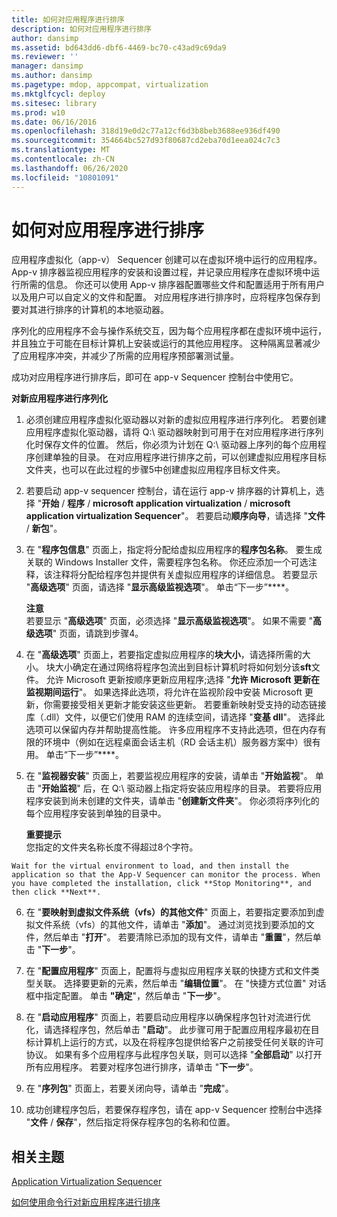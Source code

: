 ```yaml
---
title: 如何对应用程序进行排序
description: 如何对应用程序进行排序
author: dansimp
ms.assetid: bd643dd6-dbf6-4469-bc70-c43ad9c69da9
ms.reviewer: ''
manager: dansimp
ms.author: dansimp
ms.pagetype: mdop, appcompat, virtualization
ms.mktglfcycl: deploy
ms.sitesec: library
ms.prod: w10
ms.date: 06/16/2016
ms.openlocfilehash: 318d19e0d2c77a12cf6d3b8beb3688ee936df490
ms.sourcegitcommit: 354664bc527d93f80687cd2eba70d1eea024c7c3
ms.translationtype: MT
ms.contentlocale: zh-CN
ms.lasthandoff: 06/26/2020
ms.locfileid: "10801091"
---
```

# 如何对应用程序进行排序


应用程序虚拟化（app-v） Sequencer 创建可以在虚拟环境中运行的应用程序。 App-v 排序器监视应用程序的安装和设置过程，并记录应用程序在虚拟环境中运行所需的信息。 你还可以使用 App-v 排序器配置哪些文件和配置适用于所有用户以及用户可以自定义的文件和配置。 对应用程序进行排序时，应将程序包保存到要对其进行排序的计算机的本地驱动器。

序列化的应用程序不会与操作系统交互，因为每个应用程序都在虚拟环境中运行，并且独立于可能在目标计算机上安装或运行的其他应用程序。 这种隔离显著减少了应用程序冲突，并减少了所需的应用程序预部署测试量。

成功对应用程序进行排序后，即可在 app-v Sequencer 控制台中使用它。

**对新应用程序进行序列化**

1.  必须创建应用程序虚拟化驱动器以对新的虚拟应用程序进行序列化。 若要创建应用程序虚拟化驱动器，请将 Q:\\ 驱动器映射到可用于在对应用程序进行序列化时保存文件的位置。 然后，你必须为计划在 Q:\\ 驱动器上序列的每个应用程序创建单独的目录。 在对应用程序进行排序之前，可以创建虚拟应用程序目标文件夹，也可以在此过程的步骤5中创建虚拟应用程序目标文件夹。

2.  若要启动 app-v sequencer 控制台，请在运行 app-v 排序器的计算机上，选择 "**开始**  /  **程序**  /  **microsoft application virtualization**  /  **microsoft application virtualization Sequencer**"。 若要启动**顺序向导**，请选择 "**文件**  /  **新包**"。

3.  在 "**程序包信息**" 页面上，指定将分配给虚拟应用程序的**程序包名称**。 要生成关联的 Windows Installer 文件，需要程序包名称。 你还应添加一个可选注释，该注释将分配给程序包并提供有关虚拟应用程序的详细信息。 若要显示 "**高级选项**" 页面，请选择 "**显示高级监视选项**"。 单击“下一步”****。

    **注意**  
    若要显示 "**高级选项**" 页面，必须选择 "**显示高级监视选项**"。 如果不需要 "**高级选项**" 页面，请跳到步骤4。



4.  在 "**高级选项**" 页面上，若要指定虚拟应用程序的**块大小**，请选择所需的大小。 块大小确定在通过网络将程序包流出到目标计算机时将如何划分该**sft**文件。 允许 Microsoft 更新按顺序更新应用程序;选择 "**允许 Microsoft 更新在监视期间运行**"。 如果选择此选项，将允许在监视阶段中安装 Microsoft 更新，你需要接受相关更新才能安装这些更新。 若要重新映射受支持的动态链接库（.dll）文件，以便它们使用 RAM 的连续空间，请选择 "**变基 dll**"。 选择此选项可以保留内存并帮助提高性能。 许多应用程序不支持此选项，但在内存有限的环境中（例如在远程桌面会话主机（RD 会话主机）服务器方案中）很有用。 单击“下一步”****。

5.  在 "**监视器安装**" 页面上，若要监视应用程序的安装，请单击 "**开始监视**"。 单击 "**开始监视**" 后，在 Q:\\ 驱动器上指定将安装应用程序的目录。 若要将应用程序安装到尚未创建的文件夹，请单击 "**创建新文件夹**"。 你必须将序列化的每个应用程序安装到单独的目录中。

    **重要提示**  
    您指定的文件夹名称长度不得超过8个字符。



~~~
Wait for the virtual environment to load, and then install the application so that the App-V Sequencer can monitor the process. When you have completed the installation, click **Stop Monitoring**, and then click **Next**.
~~~

6. 在 "**要映射到虚拟文件系统（vfs）的其他文件**" 页面上，若要指定要添加到虚拟文件系统（vfs）的其他文件，请单击 "**添加**"。 通过浏览找到要添加的文件，然后单击 "**打开**"。 若要清除已添加的现有文件，请单击 "**重置**"，然后单击 "**下一步**"。

7. 在 "**配置应用程序**" 页面上，配置将与虚拟应用程序关联的快捷方式和文件类型关联。 选择要更新的元素，然后单击 "**编辑位置**"。 在 "快捷方式位置" 对话框中指定配置。 单击 **"确定**"，然后单击 "**下一步**"。

8. 在 "**启动应用程序**" 页面上，若要启动应用程序以确保程序包针对流进行优化，请选择程序包，然后单击 "**启动**"。 此步骤可用于配置应用程序最初在目标计算机上运行的方式，以及在将程序包提供给客户之前接受任何关联的许可协议。 如果有多个应用程序与此程序包关联，则可以选择 "**全部启动**" 以打开所有应用程序。 若要对程序包进行排序，请单击 "**下一步**"。

9. 在 "**序列包**" 页面上，若要关闭向导，请单击 "**完成**"。

10. 成功创建程序包后，若要保存程序包，请在 app-v Sequencer 控制台中选择 "**文件**  /  **保存**"，然后指定将保存程序包的名称和位置。

## 相关主题


[Application Virtualization Sequencer](application-virtualization-sequencer.md)

[如何使用命令行对新应用程序进行排序](how-to-sequence-a-new-application-by-using-the-command-line.md)









